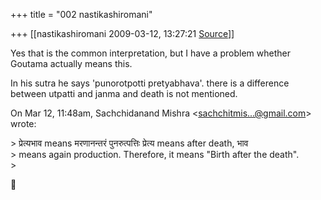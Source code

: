 +++
title = "002 nastikashiromani"

+++
[[nastikashiromani	2009-03-12, 13:27:21 [Source](https://groups.google.com/g/bvparishat/c/brTVoNwNY1g)]]



Yes that is the common interpretation, but I have a problem whether  
Goutama actually means this.  
  
In his sutra he says 'punorotpotti pretyabhava'. there is a difference  
between utpatti and janma and death is not mentioned.  
  
  
On Mar 12, 11:48am, Sachchidanand Mishra \<[sachchitmis...@gmail.com]()\>  
wrote:  

\> प्रेत्यभाव means मरणानन्तरं पुनरुत्पत्तिः प्रेत्य means after death, भाव  
\> means again production. Therefore, it means "Birth after the death".  
\>  



